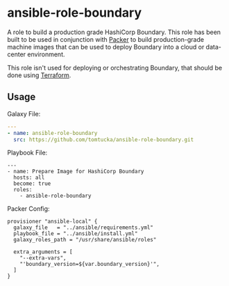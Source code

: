 # ansible-role-boundary

A role to build a production grade HashiCorp Boundary. This role has been built to be used in conjunction
with [Packer](https://packer.io/) to build production-grade machine images that can be used to deploy Boundary into a cloud or data-center environment.

This role isn't used for deploying or orchestrating Boundary, that should be done using [Terraform](https://terraform.io/).


## Usage

Galaxy File:
```yml
---
- name: ansible-role-boundary
  src: https://github.com/tomtucka/ansible-role-boundary.git

```

Playbook File:
```
---
- name: Prepare Image for HashiCorp Boundary
  hosts: all
  become: true
  roles:
    - ansible-role-boundary

```

Packer Config:
```hcl
provisioner "ansible-local" {
  galaxy_file   = "../ansible/requirements.yml"
  playbook_file = "../ansible/install.yml"
  galaxy_roles_path = "/usr/share/ansible/roles"

  extra_arguments = [
    "--extra-vars",
    "'boundary_version=${var.boundary_version}'",
  ]
}
```
